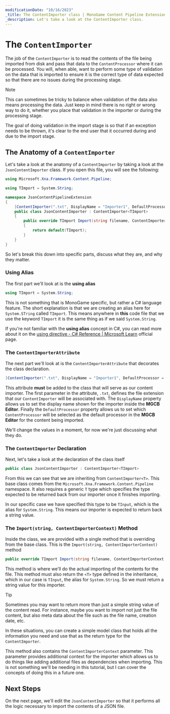 ```yaml
---
modificationDate: "10/16/2023"
_title: The ContentImporter class | MonoGame Content Pipeline Extension Tutorial Series
_description: Let's take a look at the ContentImporter class.
---
```


# The `ContentImporter`
The job of the `ContentImporter` is to read the contents of the file being imported from disk and pass that data to the `ContentProcessor` where it can be processed.  You will, when able, want to perform some type of validation on the data that is imported to ensure it is the correct type of data expected so that there are no issues during the processing stage.

> [!NOTE]
> This can sometimes be tricky to balance when validation of the data also means processing the data.  Just keep in mind there is no right or wrong way to do it, whether you place that validation in the importer or during the processing stage.
>
> The goal of doing validation in the import stage is so that if an exception needs to be thrown, it's clear to the end user that it occurred during and due to the import stage.

## The Anatomy of a `ContentImporter`
Let's take a look at the anatomy of a `ContentImporter` by taking a look at the `JsonContentImporter` class.  If you open this file, you will see the following:

```cs
using Microsoft.Xna.Framework.Content.Pipeline;

using TImport = System.String;

namespace JsonContentPipelineExtension
{
    [ContentImporter(".txt", DisplayName = "Importer1", DefaultProcessor = "Processor1")]
    public class JsonContentImporter : ContentImporter<TImport>
    {
        public override TImport Import(string filename, ContentImporterContext context)
        {
            return default(TImport);
        }
    }
}
```

So let's break this down into specific parts, discuss what they are, and why they matter.

### Using Alias
The first part we'll look at is the **using alias**

```cs
using TImport = System.String;
```

This is not something that is MonoGame specific, but rather a C# language feature. The short explanation is that we are creating an alias here for `System.STring` called `TImport`.  This means anywhere in **this** code file that we use the keyword `TImport` it is the same thing as if we said `System.String`.

If you're not familiar with the **using alias** concept in C#, you can read more about it on the [using directive - C# Reference | Microsoft Learn](https://learn.microsoft.com/en-us/dotnet/csharp/language-reference/keywords/using-directive#using-alias) official page.

### The `ContentImporterAttribute`
The next part we'll look at is the `ContentImporterAttribute` that decorates the class declaration.

```cs
[ContentImporter(".txt", DisplayName = "Importer1", DefaultProcessor = "Processor1")]
```

This attribute **must** be added to the class that will serve as our content importer.  The first parameter in the attribute, `.txt`, defines the file extension that our `ContentImporter` will be associated with.  The `DisplayName` property allows us to set the display name shown for the importer inside the **MGCB Editor**.  Finally the `DefaultProcessor` property allows us to set which `ContentProcessor` will be selected as the default processor in the **MGCB Editor** for the content being imported.

We'll change the values in a moment, for now we're just discussing what they do.

### The `ContentImporter` Declaration
Next, let's take a look at the declaration of the class itself

```cs
public class JsonContentImporter : ContentImporter<TImport>
```

From this we can see that we are inheriting from `ContentImporter<T>`.  This base class comes from the `Microsoft.Xna.Framework.Content.Pipeline` namespace.  It also requires a generic `T` type which specifies the type expected to be returned back from our importer once it finishes importing.

In our specific case we have specified this type to be `TInput`, which is the alias for `System.String`.  This means our importer is expected to return back a string value.

### The `Import(string, ContentImporterContext)` Method
Inside the class, we are provided with a single method that is overriding from the base class.  This is the `Import(string, ContentImporterContext)` method

```cs
public override TImport Import(string filename, ContentImporterContext context)
```

This method is where we'll do the actual importing of the contents for the file.  This method must also return the `<T>` type defined in the inheritance, which in our case is `TInput`, the alias for `System.String`.  So we must return a string value for this importer.

> [!TIP]
> Sometimes you may want to return more than just a simple string value of the content read.  For instance, maybe you want to import not just the file content, but also meta data about the file such as the file name, creation date, etc.
>
> In these situations, you can create a simple model class that holds all the information you need and use that as the return type for the `ContentImporter`.

This method also contains the `ContentImporterContext` parameter.  This parameter provides additional context for the importer which allows us to do things like adding additional files as dependencies when importing.  This is not something we'll be needing in this tutorial, but I can cover the concepts of doing this in a future one.

## Next Steps
On the next page, we'll edit the `JsonContentImporter` so that it performs all the logic necessary to import the contents of a JSON file.


